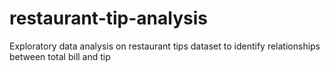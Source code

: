# restaurant-tip-analysis
Exploratory data analysis on restaurant tips dataset to identify relationships between total bill and tip
